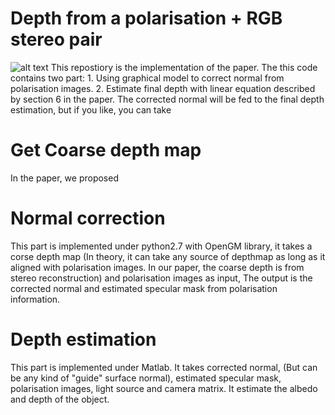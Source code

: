 # Depth from a polarisation + RGB stereo pair
![alt text](http://url/to/img.png)
This repostiory is the implementation of the paper. The this code contains two part: 1. Using graphical model to correct normal from polarisation images. 2. Estimate final depth with linear equation described by section 6 in the paper. The corrected normal will be fed to the final depth estimation, but if you like, you can take 

# Get Coarse depth map
In the paper, we proposed 

# Normal correction
This part is implemented under python2.7 with OpenGM library, it takes a corse depth map (In theory, it can take any source of depthmap as long as it aligned with polarisation images. In our paper, the coarse depth is from stereo reconstruction) and polarisation images as input, The output is the corrected normal and estimated specular mask from polarisation information.

# Depth estimation
This part is implemented under Matlab. It takes corrected normal, (But can be any kind of "guide" surface normal), estimated specular mask, polarisation images, light source and camera matrix. It estimate the albedo and depth of the object.
